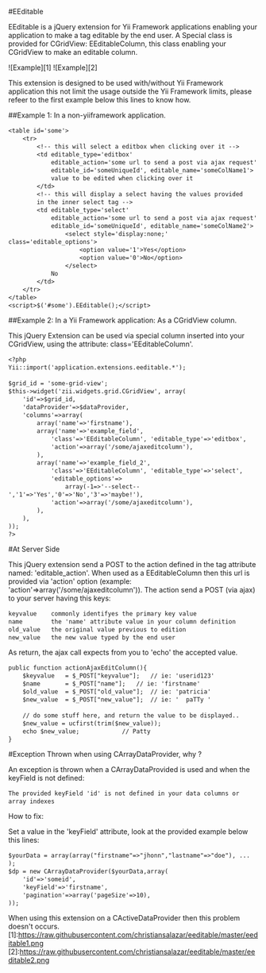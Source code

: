 #EEditable

EEditable is a jQuery extension for Yii Framework applications enabling your 
application to make a tag editable by the end user. A Special class is provided
for CGridView: EEditableColumn, this class enabling your CGridView to make
an editable column.

![Example][1]
![Example][2]

This extension is designed to be used with/without Yii Framework application
this not limit the usage outside the Yii Framework limits, please refeer
to the first example below this lines to know how.

##Example 1: In a non-yiiframework application.

	<table id='some'>
		<tr>
			<!-- this will select a editbox when clicking over it -->
			<td editable_type='editbox' 
				editable_action='some url to send a post via ajax request'
				editable_id='someUniqueId', editable_name='someColName1'>
				value to be edited when clicking over it
			</td>
			<!-- this will display a select having the values provided 
			in the inner select tag -->
			<td editable_type='select' 
				editable_action='some url to send a post via ajax request'
				editable_id='someUniqueId', editable_name='someColName2'>
					<select style='display:none;' class='editable_options'>
						<option value='1'>Yes</option>
						<option value='0'>No</option>
					</select>
				No
			</td>
		</tr>
	</table>
	<script>$('#some').EEditable();</script>

##Example 2: In a Yii Framework application: As a CGridView column.
	
This jQuery Extension can be used via special column inserted into your
CGridView, using the attribute: class='EEditableColumn'.

	<?php
	Yii::import('application.extensions.eeditable.*');

	$grid_id = 'some-grid-view';
	$this->widget('zii.widgets.grid.CGridView', array(
		'id'=>$grid_id,
		'dataProvider'=>$dataProvider,
		'columns'=>array(
			array('name'=>'firstname'),
			array('name'=>'example_field',
				'class'=>'EEditableColumn', 'editable_type'=>'editbox',
				'action'=>array('/some/ajaxeditcolumn'),
			),
			array('name'=>'example_field_2',
				'class'=>'EEditableColumn', 'editable_type'=>'select',
				'editable_options'=>
					array(-1=>'--select--','1'=>'Yes','0'=>'No','3'=>'maybe!'),
				'action'=>array('/some/ajaxeditcolumn'),
			),
		),
	));
	?>

#At Server Side

This jQuery extension send a POST to the action defined in the tag attribute named: 'editable_action'. When used as a EEditableColumn then this url is provided via 'action' option (example: 'action'=>array('/some/ajaxeditcolumn')). The action send a POST (via ajax) to your server having this keys:

	keyvalue	commonly identifyes the primary key value
	name		the 'name' attribute value in your column definition
	old_value	the original value previous to edition
	new_value	the new value typed by the end user

As return, the ajax call expects from you to 'echo' the accepted value.

	public function actionAjaxEditColumn(){
		$keyvalue	= $_POST["keyvalue"];  	// ie: 'userid123'
		$name		= $_POST["name"];	// ie: 'firstname'
		$old_value  = $_POST["old_value"];	// ie: 'patricia'
		$new_value  = $_POST["new_value"];	// ie: '  paTTy '

		// do some stuff here, and return the value to be displayed..
		$new_value = ucfirst(trim($new_value));
		echo $new_value;			// Patty
	}

#Exception Thrown when using CArrayDataProvider, why ?

An exception is thrown when a CArrayDataProvided is used and when the keyField 
is not defined:

	The provided keyField 'id' is not defined in your data columns or array indexes 

How to fix:

Set a value in the 'keyField' attribute, look at the provided example below this lines:

	$yourData = array(array("firstname"=>"jhonn","lastname"=>"doe"), ... );
	$dp = new CArrayDataProvider($yourData,array(
		'id'=>'someid',
		'keyField'=>'firstname',
		'pagination'=>array('pageSize'=>10),
	));

When using this extension on a CActiveDataProvider then this problem doesn't occurs.
[1]:https://raw.githubusercontent.com/christiansalazar/eeditable/master/eeditable1.png
[2]:https://raw.githubusercontent.com/christiansalazar/eeditable/master/eeditable2.png

